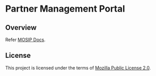 # Partner Management Portal

## Overview
Refer [MOSIP Docs](https://docs.mosip.io/1.2.0/modules/partner-management-services/partner-management-portal).

## License
This project is licensed under the terms of [Mozilla Public License 2.0](LICENSE).
